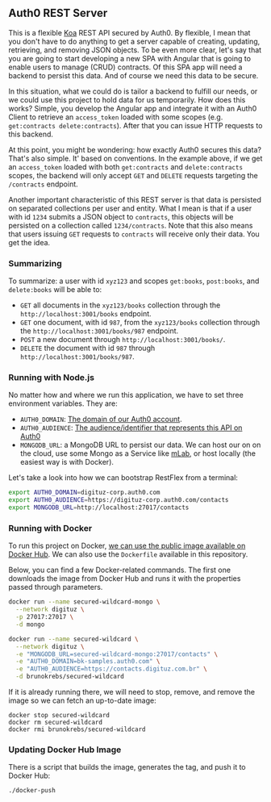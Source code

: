 ## Auth0 REST Server

This is a flexible [Koa](koajs.com) REST API secured by Auth0. By flexible, I mean that you don't have to do anything to
get a server capable of creating, updating, retrieving, and removing JSON objects. To be even more clear, let's say that
you are going to start developing a new SPA with Angular that is going to enable users to manage (CRUD) contracts. Of
this SPA app will need a backend to persist this data. And of course we need this data to be secure.

In this situation, what we could do is tailor a backend to fulfill our needs, or we could use this project to hold data
for us temporarily. How does this works? Simple, you develop the Angular app and integrate it with an Auth0 Client to
retrieve an `access_token` loaded with some scopes (e.g. `get:contracts delete:contracts`). After that you can issue
HTTP requests to this backend.

At this point, you might be wondering: how exactly Auth0 secures this data? That's also simple. It' based on conventions.
In the example above, if we get an `access_token` loaded with both `get:contracts` and `delete:contracts` scopes, the
backend will only accept `GET` and `DELETE` requests targeting the `/contracts` endpoint.

Another important characteristic of this REST server is that data is persisted on separated collections per user and entity.
What I mean is that if a user with id `1234` submits a JSON object to `contracts`, this objects will be persisted on a
collection called `1234/contracts`. Note that this also means that users issuing `GET` requests to `contracts` will
receive only their data. You get the idea.

### Summarizing

To summarize: a user with id `xyz123` and scopes `get:books`, `post:books`, and `delete:books` will be able to:

- `GET` all documents in the `xyz123/books` collection through the `http://localhost:3001/books` endpoint.
- `GET` one document, with id `987`, from the `xyz123/books` collection through the `http://localhost:3001/books/987` endpoint.
- `POST` a new document through `http://localhost:3001/books/`.
- `DELETE` the document with id `987` through `http://localhost:3001/books/987`.

### Running with Node.js

No matter how and where we run this application, we have to set three environment variables. They are:

- `AUTH0_DOMAIN`: [The domain of our Auth0 account](https://manage.auth0.com/).
- `AUTH0_AUDIENCE`: [The audience/identifier that represents this API on Auth0](https://manage.auth0.com/#/apis)
- `MONGODB_URL`: a MongoDB URL to persist our data. We can host our on on the cloud, use some Mongo as a Service like [mLab](https://mlab.com/),
or host locally (the easiest way is with Docker).

Let's take a look into how we can bootstrap RestFlex from a terminal:

```bash
export AUTH0_DOMAIN=digituz-corp.auth0.com
export AUTH0_AUDIENCE=https://digituz-corp.auth0.com/contacts
export MONGODB_URL=http://localhost:27017/contacts
```

### Running with Docker

To run this project on Docker, [we can use the public image available on Docker Hub](https://hub.docker.com/r/brunokrebs/secured-wildcard/).
We can also use the `Dockerfile` available in this repository.

Below, you can find a few Docker-related commands. The first one downloads the image from Docker Hub and runs it with the
properties passed through parameters.

```bash
docker run --name secured-wildcard-mongo \
  --network digituz \
  -p 27017:27017 \
  -d mongo

docker run --name secured-wildcard \
  --network digituz \
  -e "MONGODB_URL=secured-wildcard-mongo:27017/contacts" \
  -e "AUTH0_DOMAIN=bk-samples.auth0.com" \
  -e "AUTH0_AUDIENCE=https://contacts.digituz.com.br" \
  -d brunokrebs/secured-wildcard
```

If it is already running there, we will need to stop, remove, and remove the image so we can fetch an up-to-date image:

```
docker stop secured-wildcard
docker rm secured-wildcard
docker rmi brunokrebs/secured-wildcard
```

### Updating Docker Hub Image

There is a script that builds the image, generates the tag, and push it to Docker Hub:

```bash
./docker-push
```
